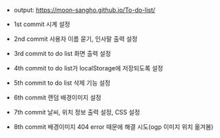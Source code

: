 * output: https://moon-sangho.github.io/To-do-list/

* 1st commit
  시계 설정

* 2nd commit
  사용자 이름 묻기, 인사말 출력 설정

* 3rd commit
  to do list 화면 출력 설정

* 4th commit
  to do list가 localStorage에 저장되도록 설정

* 5th commit
  to do list 삭제 기능 설정

* 6th commit
  랜덤 배경이미지 설정

* 7th commit
  날씨, 위치 정보 출력 설정, 
  CSS 설정

* 8th commit
  배경이미지 404 error 때문에 해결 시도(ogp 이미지 위치 옮겨봄)